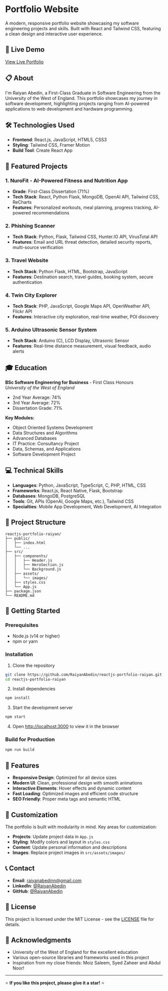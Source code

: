 # Portfolio Website

A modern, responsive portfolio website showcasing my software engineering projects and skills. Built with React and Tailwind CSS, featuring a clean design and interactive user experience.

## 🚀 Live Demo

[View Live Portfolio](https://raiyanabedin.com)

## 📋 About

I'm Raiyan Abedin, a First-Class Graduate in Software Engineering from the University of the West of England. This portfolio showcases my journey in software development, highlighting projects ranging from AI-powered applications to web development and hardware programming.

## 🛠️ Technologies Used

- **Frontend**: React.js, JavaScript, HTML5, CSS3
- **Styling**: Tailwind CSS, Framer Motion
- **Build Tool**: Create React App

## 🎯 Featured Projects

### 1. NuroFit - AI-Powered Fitness and Nutrition App
- **Grade**: First-Class Dissertation (71%)
- **Tech Stack**: React, Python Flask, MongoDB, OpenAI API, Tailwind CSS, ReCharts
- **Features**: Personalized workouts, meal planning, progress tracking, AI-powered recommendations

### 2. Phishing Scanner
- **Tech Stack**: Python, Flask, Tailwind CSS, Hunter.IO API, VirusTotal API
- **Features**: Email and URL threat detection, detailed security reports, multi-source verification

### 3. Travel Website
- **Tech Stack**: Python Flask, HTML, Bootstrap, JavaScript
- **Features**: Destination search, travel guides, booking system, secure authentication

### 4. Twin City Explorer
- **Tech Stack**: PHP, JavaScript, Google Maps API, OpenWeather API, Flickr API
- **Features**: Interactive city exploration, real-time weather, POI discovery

### 5. Arduino Ultrasonic Sensor System
- **Tech Stack**: Arduino (C), LCD Display, Ultrasonic Sensor
- **Features**: Real-time distance measurement, visual feedback, audio alerts

## 🎓 Education

**BSc Software Engineering for Business** - First Class Honours  
*University of the West of England*
- 2nd Year Average: 74%
- 3rd Year Average: 72%
- Dissertation Grade: 71%

**Key Modules:**
- Object Oriented Systems Development
- Data Structures and Algorithms
- Advanced Databases
- IT Practice: Consultancy Project
- Data, Schemas, and Applications
- Software Development Project

## 💻 Technical Skills

- **Languages**: Python, JavaScript, TypeScript, C, PHP, HTML, CSS
- **Frameworks**: React.js, React Native, Flask, Bootstrap
- **Databases**: MongoDB, PostgreSQL
- **Tools**: Git, APIs (OpenAI, Google Maps, etc.), Tailwind CSS
- **Specialties**: Mobile App Development, Web Development, AI Integration

## 📁 Project Structure

```
reactjs-portfolio-raiyan/
├── public/
│   ├── index.html
│   └── ...
├── src/
│   ├── components/
│   │   ├── Header.js
│   │   ├── HeroSection.js
│   │   └── Background.js
│   ├── assets/
│   │   └── images/
│   ├── styles.css
│   └── App.js
├── package.json
└── README.md
```

## 🚀 Getting Started

### Prerequisites
- Node.js (v14 or higher)
- npm or yarn

### Installation

1. Clone the repository
```bash
git clone https://github.com/RaiyanAbedin/reactjs-portfolio-raiyan.git
cd reactjs-portfolio-raiyan
```

2. Install dependencies
```bash
npm install
```

3. Start the development server
```bash
npm start
```

4. Open [http://localhost:3000](http://localhost:3000) to view it in the browser

### Build for Production

```bash
npm run build
```

## 📱 Features

- **Responsive Design**: Optimized for all device sizes
- **Modern UI**: Clean, professional design with smooth animations
- **Interactive Elements**: Hover effects and dynamic content
- **Fast Loading**: Optimized images and efficient code structure
- **SEO Friendly**: Proper meta tags and semantic HTML

## 🔧 Customization

The portfolio is built with modularity in mind. Key areas for customization:

- **Projects**: Update project data in `App.js`
- **Styling**: Modify colors and layout in `styles.css`
- **Content**: Update personal information and descriptions
- **Images**: Replace project images in `src/assets/images/`

## 📞 Contact

- **Email**: raiyanabedinn@gmail.com
- **LinkedIn**: [@RaiyanAbedin](https://linkedin.com/in/RaiyanAbedin)
- **GitHub**: [@RaiyanAbedin](https://github.com/RaiyanAbedin)

## 📄 License

This project is licensed under the MIT License - see the [LICENSE](LICENSE) file for details.

## 🙏 Acknowledgments

- University of the West of England for the excellent education
- Various open-source libraries and frameworks used in this project
- Inspiration from my close friends: Moiz Saleem, Syed Zaheer and Abdul Noor!

---

⭐ **If you like this project, please give it a star!** ⭐